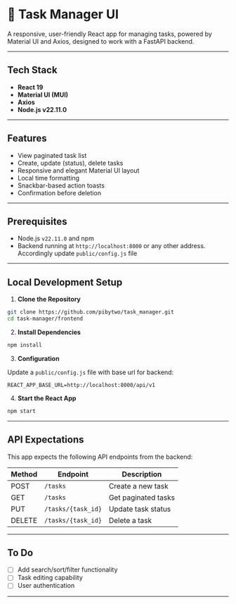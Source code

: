 # 📝 Task Manager UI

A responsive, user-friendly React app for managing tasks, powered by Material UI and Axios, designed to work with a FastAPI backend.

---

## Tech Stack

- **React 19**
- **Material UI (MUI)**
- **Axios**
- **Node.js v22.11.0**

---

## Features

- View paginated task list
- Create, update (status), delete tasks
- Responsive and elegant Material UI layout
- Local time formatting
- Snackbar-based action toasts
- Confirmation before deletion

---

## Prerequisites

- Node.js `v22.11.0` and npm
- Backend running at `http://localhost:8000` or any other address. Accordingly update `public/config.js` file

---

## Local Development Setup

1. **Clone the Repository**

```bash
git clone https://github.com/pibytwo/task_manager.git
cd task-manager/frontend
```

2. **Install Dependencies**

```bash
npm install
```

3. **Configuration**

Update a `public/config.js` file with base url for backend:

```
REACT_APP_BASE_URL=http://localhost:8000/api/v1
```

4. **Start the React App**

```bash
npm start
```

---


## API Expectations

This app expects the following API endpoints from the backend:

| Method | Endpoint             | Description            |
|--------|----------------------|------------------------|
| POST   | `/tasks`             | Create a new task      |
| GET    | `/tasks`             | Get paginated tasks    |
| PUT    | `/tasks/{task_id}`   | Update task status     |
| DELETE | `/tasks/{task_id}`   | Delete a task          |

---

## To Do

- [ ] Add search/sort/filter functionality
- [ ] Task editing capability
- [ ] User authentication

---
